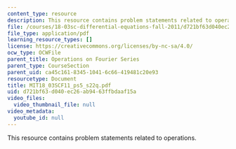 ```yaml
---
content_type: resource
description: This resource contains problem statements related to operations.
file: /courses/18-03sc-differential-equations-fall-2011/d721bf63d040ec26ab9463ffbdaaf15a_MIT18_03SCF11_ps5_s22q.pdf
file_type: application/pdf
learning_resource_types: []
license: https://creativecommons.org/licenses/by-nc-sa/4.0/
ocw_type: OCWFile
parent_title: Operations on Fourier Series
parent_type: CourseSection
parent_uid: ca45c161-8345-1041-6c66-419481c20e93
resourcetype: Document
title: MIT18_03SCF11_ps5_s22q.pdf
uid: d721bf63-d040-ec26-ab94-63ffbdaaf15a
video_files:
  video_thumbnail_file: null
video_metadata:
  youtube_id: null
---
```

This resource contains problem statements related to operations.